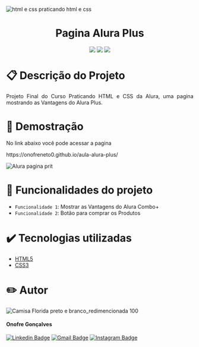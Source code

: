 ![html e css praticando html e css](https://user-images.githubusercontent.com/125808109/221028808-4d42d89c-9f52-4a56-8267-123a9117a34c.png)

<h1 align="center"> Pagina Alura Plus</h1>
<p align="center">
<img src="http://img.shields.io/static/v1?label=STATUS&message=CONCLUIDO&color=GREEN&style=for-the-badge"/>
<img src="https://img.shields.io/badge/-HTML5-E34F26?style=for-the-badge&logo=html5&logoColor=white"/>
<img src="https://img.shields.io/badge/-CSS3-1572B6?style=for-the-badge&logo=css3&logoColor=white"/>
</p>

# :clipboard: Descrição do Projeto

<p align="justify">Projeto Final do Curso Praticando HTML e CSS da Alura, uma pagina mostrando as Vantagens do Alura Plus. </p>

# :eyes: Demostração 
<p> No link abaixo você pode acessar a pagina</p>
https://onofreneto0.github.io/aula-alura-plus/


![Alura pagina prit](https://user-images.githubusercontent.com/125808109/221027928-e3360a57-6293-4fcf-90a9-347f60cdf9ef.png)

# :hammer: Funcionalidades do projeto

- `Funcionalidade 1`: Mostrar as Vantagens do Alura Combo+
- `Funcionalidade 2`: Botão para comprar os Produtos

# :heavy_check_mark: Tecnologias utilizadas

<ul>
  <li><a href="https://www.w3schools.com/html/default.asp" target="_blank">HTML5</a></li>
  <li><a href="https://www.w3schools.com/css/default.asp" target="_blank">CSS3</a></li>
</ul>

# :pencil2: Autor

![Camisa Florida preto e branco_redimencionada 100](https://user-images.githubusercontent.com/125808109/221282522-fb78bf16-8f50-4052-92a4-923d53a991f4.png)

<h4>Onofre Gonçalves</h4>

[![Linkedin Badge](https://img.shields.io/badge/-Linkedin-blue?style=flat-square&logo=Linkedin&logoColor=white&link=https://www.linkedin.com/in/onofre-goncalves)](https://www.linkedin.com/in/onofre-goncalves)
[![Gmail Badge](https://img.shields.io/badge/-neto.zipp@gmail.com-c14438?style=flat-square&logo=Gmail&logoColor=white&link=mailto:neto.zipp@gmail.com)](mailto:neto.zipp@gmail.com)
[![Instagram Badge](https://img.shields.io/badge/-Instagram-e4405f?style=flat-square&logo=Instagram&logoColor=white&link=https://www.instagram.com/ntgoncalves_/)](https://www.instagram.com/ntgoncalves_/)
